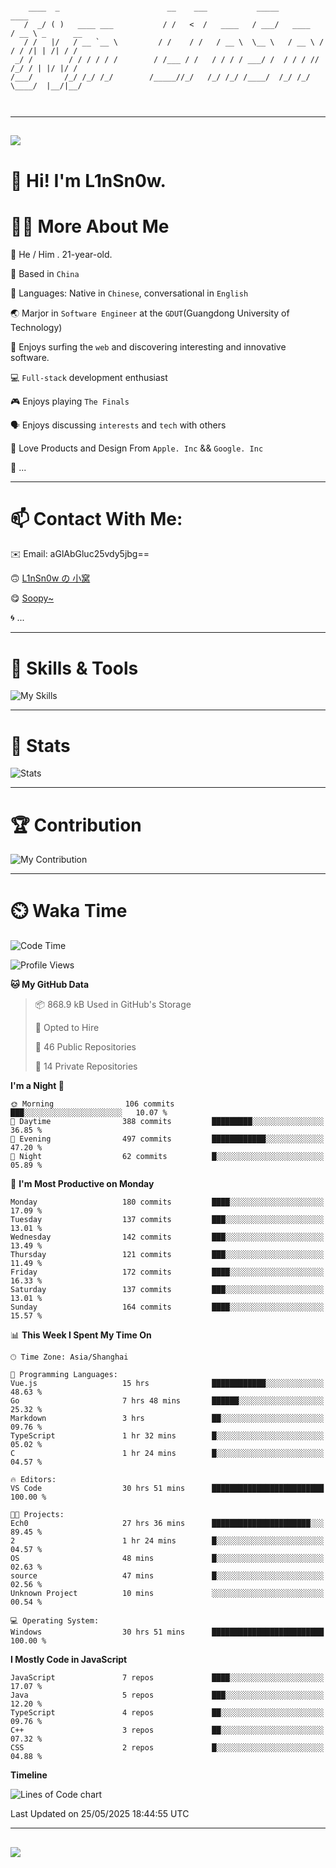 ```

    ____  _                        __    ___           _____           ____           
   /  _/ ( )   ____ ___           / /   <  /   ____   / ___/   ____   / __ \ _      __
   / /   |/   / __ `__ \         / /    / /   / __ \  \__ \   / __ \ / / / /| | /| / /
 _/ /        / / / / / /        / /___ / /   / / / / ___/ /  / / / // /_/ / | |/ |/ / 
/___/       /_/ /_/ /_/        /_____//_/   /_/ /_/ /____/  /_/ /_/ \____/  |__/|__/  
                                                                                      
                                          

```

---

##
![](https://raw.githubusercontent.com/lin-snow/lin-snow/output/github-contribution-grid-snake-dark.svg)

# 👋 Hi! I'm L1nSn0w.

# 👨‍💻 More About Me

🤠 He / Him . 21-year-old.

🎈 Based in `China`
  
🤔 Languages: Native in `Chinese`, conversational in `English`

🌏 Marjor in `Software Engineer` at the `GDUT`(Guangdong University of Technology)

🛟 Enjoys surfing the `web` and discovering interesting and innovative software.

💻 `Full-stack` development enthusiast

🎮 Enjoys playing `The Finals`

🗣️ Enjoys discussing `interests` and `tech` with others

👾 Love Products and Design From `Apple. Inc` && `Google. Inc`  

🤪 ...

---

# 📫 Contact With Me:

✉️ Email: aGlAbGluc25vdy5jbg==

🙃 [L1nSn0w の 小窝](https://linsnow.cn)

😋 [Soopy~](https://soopy.cn)

🌀 ...

---

# 🔮 Skills & Tools

![My Skills](/assets/skillicons.svg)

---

# 🍟 Stats

![Stats](https://github-profile-trophy.vercel.app/?username=lin-snow&theme=nord&no-frame=true&column=9)

<!-- <div style="text-align: center;">
    <a href="https://github.com/lin-snow">
        <img align="center" src="https://githubstat.linsnow.cn/api/top-langs/?username=lin-snow&layout=donut&langs_count=8" />
    </a>
    <a href="https://github.com/lin-snow">
        <img align="center" src="https://githubstat.linsnow.cn/api?username=lin-snow&count_private=true&show_icons=true&theme=default&show=reviews,discussions_started,discussions_answered,prs_merged,prs_merged_percentage" />
    </a>
</div> -->

---

# 🏆 Contribution

![My Contribution](https://activitygraph.linsnow.cn/graph?username=lin-snow&theme=github-compact&days=30)

---

# ⏲️ Waka Time

<!--START_SECTION:waka-->
![Code Time](http://img.shields.io/badge/Code%20Time-806%20hrs%2017%20mins-blue)

![Profile Views](http://img.shields.io/badge/Profile%20Views-4-blue)

**🐱 My GitHub Data** 

> 📦 868.9 kB Used in GitHub's Storage 
 > 
> 💼 Opted to Hire
 > 
> 📜 46 Public Repositories 
 > 
> 🔑 14 Private Repositories 
 > 
**I'm a Night 🦉** 

```text
🌞 Morning                106 commits         ███░░░░░░░░░░░░░░░░░░░░░░   10.07 % 
🌆 Daytime                388 commits         █████████░░░░░░░░░░░░░░░░   36.85 % 
🌃 Evening                497 commits         ████████████░░░░░░░░░░░░░   47.20 % 
🌙 Night                  62 commits          █░░░░░░░░░░░░░░░░░░░░░░░░   05.89 % 
```
📅 **I'm Most Productive on Monday** 

```text
Monday                   180 commits         ████░░░░░░░░░░░░░░░░░░░░░   17.09 % 
Tuesday                  137 commits         ███░░░░░░░░░░░░░░░░░░░░░░   13.01 % 
Wednesday                142 commits         ███░░░░░░░░░░░░░░░░░░░░░░   13.49 % 
Thursday                 121 commits         ███░░░░░░░░░░░░░░░░░░░░░░   11.49 % 
Friday                   172 commits         ████░░░░░░░░░░░░░░░░░░░░░   16.33 % 
Saturday                 137 commits         ███░░░░░░░░░░░░░░░░░░░░░░   13.01 % 
Sunday                   164 commits         ████░░░░░░░░░░░░░░░░░░░░░   15.57 % 
```


📊 **This Week I Spent My Time On** 

```text
🕑︎ Time Zone: Asia/Shanghai

💬 Programming Languages: 
Vue.js                   15 hrs              ████████████░░░░░░░░░░░░░   48.63 % 
Go                       7 hrs 48 mins       ██████░░░░░░░░░░░░░░░░░░░   25.32 % 
Markdown                 3 hrs               ██░░░░░░░░░░░░░░░░░░░░░░░   09.76 % 
TypeScript               1 hr 32 mins        █░░░░░░░░░░░░░░░░░░░░░░░░   05.02 % 
C                        1 hr 24 mins        █░░░░░░░░░░░░░░░░░░░░░░░░   04.57 % 

🔥 Editors: 
VS Code                  30 hrs 51 mins      █████████████████████████   100.00 % 

🐱‍💻 Projects: 
Ech0                     27 hrs 36 mins      ██████████████████████░░░   89.45 % 
2                        1 hr 24 mins        █░░░░░░░░░░░░░░░░░░░░░░░░   04.57 % 
OS                       48 mins             █░░░░░░░░░░░░░░░░░░░░░░░░   02.63 % 
source                   47 mins             █░░░░░░░░░░░░░░░░░░░░░░░░   02.56 % 
Unknown Project          10 mins             ░░░░░░░░░░░░░░░░░░░░░░░░░   00.54 % 

💻 Operating System: 
Windows                  30 hrs 51 mins      █████████████████████████   100.00 % 
```

**I Mostly Code in JavaScript** 

```text
JavaScript               7 repos             ████░░░░░░░░░░░░░░░░░░░░░   17.07 % 
Java                     5 repos             ███░░░░░░░░░░░░░░░░░░░░░░   12.20 % 
TypeScript               4 repos             ██░░░░░░░░░░░░░░░░░░░░░░░   09.76 % 
C++                      3 repos             ██░░░░░░░░░░░░░░░░░░░░░░░   07.32 % 
CSS                      2 repos             █░░░░░░░░░░░░░░░░░░░░░░░░   04.88 % 
```



**Timeline**

![Lines of Code chart](https://raw.githubusercontent.com/lin-snow/lin-snow/main/assets/bar_graph.png)


 Last Updated on 25/05/2025 18:44:55 UTC
<!--END_SECTION:waka-->



---
##
![](./profile-3d-contrib/profile-night-rainbow.svg)
